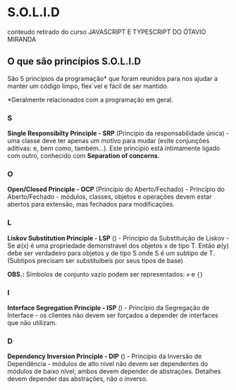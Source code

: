 # S.O.L.I.D
conteudo retirado do curso JAVASCRIPT E TYPESCRIPT DO ÓTAVIO MIRANDA

## O que são princípios S.O.L.I.D
São 5 principios da programação* que foram reunidos para nos ajudar a manter um código limpo, flex´vel e fácil de ser mantido.

*Geralmente relacionados com a programação em geral.

### S
**Single Responsibilty Principle - SRP** (Principio da responsabilidade única) - uma classe deve ter apenas um motivo para mudar (evite conjunções aditivas: e, bem como, também...). Este principio está intimamente ligado com outro, conhecido com **Separation of concerns**.

### O
**Open/Closed Principle - OCP** (Princípio do Aberto/Fechado) - Princípio do Aberto/Fechado - módulos, classes, objetos e operações devem estar abertos para extensão, mas fechados para modificações.

### L
**Liskov Substitution Principle - LSP** () - Princípio da Substituição de Liskov - Se ∅(x) é uma propriedade demonstravel dos objetos x de tipo T. Então ∅(y) debe ser verdadeiro para objetos y de tipo S onde S é um subtipo de T. (Subtipos precisam ser substituibeis por seus tipos de base)

**OBS.:** Símbolos de conjunto vazio podem ser representados: `∅` e `{}`

### I
**Interface Segregation Principle - ISP** () - Princípio da Segregação de Interface - os clientes não devem ser forçados a depender de interfaces que não utilizam.

### D
**Dependency Inversion Principle - DIP** () - Princípio da Inversão de Dependência - módulos de alto nível não devem ser dependentes do módulos de baixo nível; ambos devem depender de abstrações. Detalhes devem depender das abstrações, não o inverso.